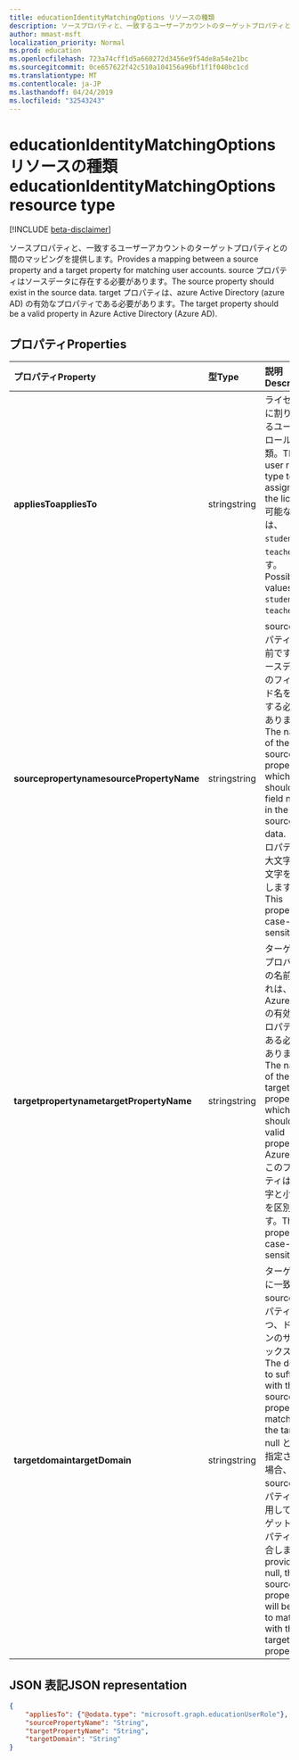 ```yaml
---
title: educationIdentityMatchingOptions リソースの種類
description: ソースプロパティと、一致するユーザーアカウントのターゲットプロパティとの間のマッピングを提供します。 source プロパティはソースデータに存在する必要があります。 target プロパティは、azure Active Directory (azure AD) の有効なプロパティである必要があります。
author: mmast-msft
localization_priority: Normal
ms.prod: education
ms.openlocfilehash: 723a74cff1d5a660272d3456e9f54de8a54e21bc
ms.sourcegitcommit: 0ce657622f42c510a104156a96bf1f1f040bc1cd
ms.translationtype: MT
ms.contentlocale: ja-JP
ms.lasthandoff: 04/24/2019
ms.locfileid: "32543243"
---
```

# <a name="educationidentitymatchingoptions-resource-type"></a><span data-ttu-id="653ed-105">educationIdentityMatchingOptions リソースの種類</span><span class="sxs-lookup"><span data-stu-id="653ed-105">educationIdentityMatchingOptions resource type</span></span>

[!INCLUDE [beta-disclaimer](../../includes/beta-disclaimer.md)]

<span data-ttu-id="653ed-106">ソースプロパティと、一致するユーザーアカウントのターゲットプロパティとの間のマッピングを提供します。</span><span class="sxs-lookup"><span data-stu-id="653ed-106">Provides a mapping between a source property and a target property for matching user accounts.</span></span> <span data-ttu-id="653ed-107">source プロパティはソースデータに存在する必要があります。</span><span class="sxs-lookup"><span data-stu-id="653ed-107">The source property should exist in the source data.</span></span> <span data-ttu-id="653ed-108">target プロパティは、azure Active Directory (azure AD) の有効なプロパティである必要があります。</span><span class="sxs-lookup"><span data-stu-id="653ed-108">The target property should be a valid property in Azure Active Directory (Azure AD).</span></span>

## <a name="properties"></a><span data-ttu-id="653ed-109">プロパティ</span><span class="sxs-lookup"><span data-stu-id="653ed-109">Properties</span></span>

| <span data-ttu-id="653ed-110">プロパティ</span><span class="sxs-lookup"><span data-stu-id="653ed-110">Property</span></span> | <span data-ttu-id="653ed-111">型</span><span class="sxs-lookup"><span data-stu-id="653ed-111">Type</span></span> | <span data-ttu-id="653ed-112">説明</span><span class="sxs-lookup"><span data-stu-id="653ed-112">Description</span></span> |
|:-|:-|:-|
| <span data-ttu-id="653ed-113">**appliesTo**</span><span class="sxs-lookup"><span data-stu-id="653ed-113">**appliesTo**</span></span> | <span data-ttu-id="653ed-114">string</span><span class="sxs-lookup"><span data-stu-id="653ed-114">string</span></span> |  <span data-ttu-id="653ed-115">ライセンスに割り当てるユーザーロールの種類。</span><span class="sxs-lookup"><span data-stu-id="653ed-115">The user role type to assign to the license.</span></span> <span data-ttu-id="653ed-116">可能な値は、`student`、`teacher` です。</span><span class="sxs-lookup"><span data-stu-id="653ed-116">Possible values are: `student`, `teacher`.</span></span>      |
| <span data-ttu-id="653ed-117">**sourcepropertyname**</span><span class="sxs-lookup"><span data-stu-id="653ed-117">**sourcePropertyName**</span></span> | <span data-ttu-id="653ed-118">string</span><span class="sxs-lookup"><span data-stu-id="653ed-118">string</span></span> |  <span data-ttu-id="653ed-119">source プロパティの名前です。ソースデータのフィールド名を指定する必要があります。</span><span class="sxs-lookup"><span data-stu-id="653ed-119">The name of the source property, which should be a field name in the source data.</span></span> <span data-ttu-id="653ed-120">このプロパティは大文字と小文字を区別します。</span><span class="sxs-lookup"><span data-stu-id="653ed-120">This property is case-sensitive.</span></span>        |
| <span data-ttu-id="653ed-121">**targetpropertyname**</span><span class="sxs-lookup"><span data-stu-id="653ed-121">**targetPropertyName**</span></span> | <span data-ttu-id="653ed-122">string</span><span class="sxs-lookup"><span data-stu-id="653ed-122">string</span></span> |  <span data-ttu-id="653ed-123">ターゲットプロパティの名前。これは、Azure AD の有効なプロパティである必要があります。</span><span class="sxs-lookup"><span data-stu-id="653ed-123">The name of the target property, which should be a valid property in Azure AD.</span></span> <span data-ttu-id="653ed-124">このプロパティは大文字と小文字を区別します。</span><span class="sxs-lookup"><span data-stu-id="653ed-124">This property is case-sensitive.</span></span>     |
| <span data-ttu-id="653ed-125">**targetdomain**</span><span class="sxs-lookup"><span data-stu-id="653ed-125">**targetDomain**</span></span> | <span data-ttu-id="653ed-126">string</span><span class="sxs-lookup"><span data-stu-id="653ed-126">string</span></span> |  <span data-ttu-id="653ed-127">ターゲットに一致する source プロパティを持つ、ドメインのサフィックス。</span><span class="sxs-lookup"><span data-stu-id="653ed-127">The domain to suffix with the source property to match on the target.</span></span> <span data-ttu-id="653ed-128">null として指定された場合、source プロパティを使用してターゲットプロパティと照合します。</span><span class="sxs-lookup"><span data-stu-id="653ed-128">If provided as null,  the source property will be used to match with the target property.</span></span>        |

## <a name="json-representation"></a><span data-ttu-id="653ed-129">JSON 表記</span><span class="sxs-lookup"><span data-stu-id="653ed-129">JSON representation</span></span>
<!-- {
  "blockType": "resource",
  "optionalProperties": [

  ],
  "@odata.type": "microsoft.graph.educationIdentityMatchingOptions"
}-->

```json
{
    "appliesTo": {"@odata.type": "microsoft.graph.educationUserRole"},
    "sourcePropertyName": "String",
    "targetPropertyName": "String",
    "targetDomain": "String"
}
```
<!--
{
  "type": "#page.annotation",
  "suppressions": [
    "Error: /api-reference/beta/resources/educationidentitymatchingoptions.md:\r\n      Exception processing links.\r\n    System.ArgumentException: Link Definition was null. Link text: !INCLUDE [beta-disclaimer](../../includes/beta-disclaimer.md)\r\n      at ApiDoctor.Validation.DocFile.get_LinkDestinations()\r\n      at ApiDoctor.Validation.DocSet.ValidateLinks(Boolean includeWarnings, String[] relativePathForFiles, IssueLogger issues, Boolean requireFilenameCaseMatch, Boolean printOrphanedFiles)"
  ]
}
-->
